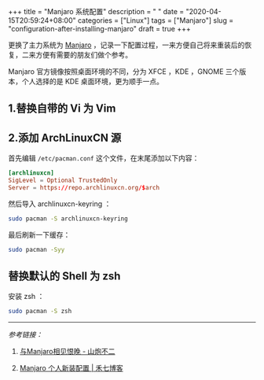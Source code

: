 +++
title = "Manjaro 系统配置"
description = " "
date = "2020-04-15T20:59:24+08:00"
categories = ["Linux"]
tags = ["Manjaro"]
slug = "configuration-after-installing-manjaro"
draft = true
+++

更换了主力系统为 [Manjaro](https://manjaro.org/) ，记录一下配置过程，一来方便自己将来重装后的恢复，二来方便有需要的朋友们做个参考。

Manjaro 官方镜像按照桌面环境的不同，分为 XFCE ，KDE ，GNOME 三个版本，个人选择的是 KDE 桌面环境，更为顺手一点。

## 1.替换自带的 Vi 为 Vim

## 2.添加 ArchLinuxCN 源

首先编辑 `/etc/pacman.conf` 这个文件，在末尾添加以下内容：

```conf
[archlinuxcn]
SigLevel = Optional TrustedOnly
Server = https://repo.archlinuxcn.org/$arch
```

然后导入 archlinuxcn-keyring ：

```bash
sudo pacman -S archlinuxcn-keyring
```

最后刷新一下缓存：

```bash
sudo pacman -Syy
```

## 替换默认的 Shell 为 zsh

安装 zsh ：

```bash
sudo pacman -S zsh
```



---

*参考链接：*

1. [与Manjaro相见恨晚 - 山炮不二](https://xsinger.me/diy/857.html)

2. [Manjaro 个人新装配置 | 禾七博客](https://leay.net/2019/12/18/manjaro/)